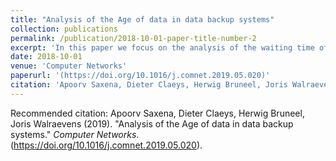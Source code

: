 ```yaml
---
title: "Analysis of the Age of data in data backup systems"
collection: publications
permalink: /publication/2018-10-01-paper-title-number-2
excerpt: 'In this paper we focus on the analysis of the waiting time of data packets to receive backup service and the frequency of backup operations. In particular, we compute the generating function of the waiting time and compute the tail probabilities using dominant singularity analysis.'
date: 2018-10-01
venue: 'Computer Networks'
paperurl: '(https://doi.org/10.1016/j.comnet.2019.05.020)'
citation: 'Apoorv Saxena, Dieter Claeys, Herwig Bruneel, Joris Walraevens (2019). &quot;Analysis of the Age of data in data backup systems.&quot; <i>Computer Networks</i>.'
---
```


<!-- [Download paper here](http://academicpages.github.io/files/paper2.pdf) -->

Recommended citation: Apoorv Saxena, Dieter Claeys, Herwig Bruneel, Joris Walraevens (2019). "Analysis of the Age of data in data backup systems." <i>Computer Networks</i>. (https://doi.org/10.1016/j.comnet.2019.05.020).
